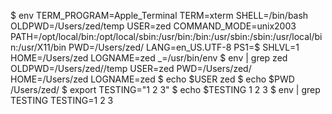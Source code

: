 $ env
TERM_PROGRAM=Apple_Terminal
TERM=xterm
SHELL=/bin/bash
OLDPWD=/Users/zed/temp
USER=zed
COMMAND_MODE=unix2003
PATH=/opt/local/bin:/opt/local/sbin:/usr/bin:/bin:/usr/sbin:/sbin:/usr/local/bin:/usr/X11/bin
PWD=/Users/zed/
LANG=en_US.UTF-8
PS1=$ 
SHLVL=1
HOME=/Users/zed
LOGNAME=zed
_=/usr/bin/env
$ env | grep zed
OLDPWD=/Users/zed//temp
USER=zed
PWD=/Users/zed/
HOME=/Users/zed
LOGNAME=zed
$ echo $USER
zed
$ echo $PWD
/Users/zed/
$ export TESTING="1 2 3"
$ echo $TESTING
1 2 3
$ env | grep TESTING
TESTING=1 2 3